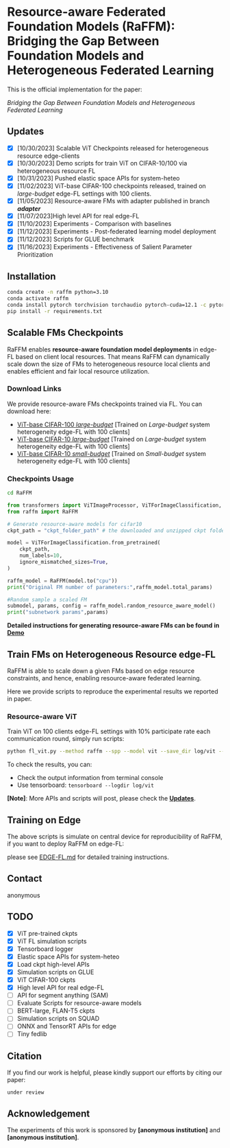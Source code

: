 # Resource-aware Federated Foundation Models (RaFFM): Bridging the Gap Between Foundation Models and Heterogeneous Federated Learning

This is the official implementation for the paper:

_Bridging the Gap Between Foundation Models and Heterogeneous Federated Learning_

## Updates

- [x] [10/30/2023] Scalable ViT Checkpoints released for heterogeneous resource edge-clients
- [x] [10/30/2023] Demo scripts for train ViT on CIFAR-10/100 via heterogeneous resource FL
- [x] [10/31/2023] Pushed elastic space APIs for system-heteo
- [x] [11/02/2023] ViT-base CIFAR-100 checkpoints released, trained on _large-budget_ edge-FL settings with 100 clients.
- [x] [11/05/2023] Resource-aware FMs with adapter published in branch **_adapter_**
- [x] [11/07/2023]High level API for real edge-FL
- [x] [11/10/2023] Experiments - Comparison with baselines
- [x] [11/12/2023] Experiments - Post-federated learning model deployment
- [x] [11/12/2023] Scripts for GLUE benchmark
- [x] [11/16/2023] Experiments - Effectiveness of Salient Parameter Prioritization

## Installation

```bash
conda create -n raffm python=3.10
conda activate raffm
conda install pytorch torchvision torchaudio pytorch-cuda=12.1 -c pytorch -c nvidia
pip install -r requirements.txt
```

## Scalable FMs Checkpoints

RaFFM enables **resource-aware foundation model deployments** in edge-FL based on client local resources. That means RaFFM can dynamically scale down the size of FMs to heterogeneous resource local clients and enables efficient and fair local resource utilization.

### Download Links

We provide resource-aware FMs checkpoints trained via FL. You can download here:

- [ViT-base CIFAR-100 _large-budget_](https://drive.google.com/drive/folders/1SnmA-K0etMGK8hLZVXJC0HNQbPbkPd0c?usp=sharing) [Trained on *Large-budget* system heterogeneity edge-FL with 100 clients]
- [ViT-base CIFAR-10 _large-budget_](https://drive.google.com/drive/folders/1gd_RHZYX-YSYk56dO2oo8wqqSIUD41vb?usp=sharing) [Trained on *Large-budget* system heterogeneity edge-FL with 100 clients]
- [ViT-base CIFAR-10 _small-budget_](https://drive.google.com/drive/folders/1_vOgDe8nj5NZ3fyBC3AaRfRsUGDbUAbH?usp=sharing) [Trained on *Small-budget* system heterogeneity edge-FL with 100 clients]

### Checkpoints Usage

```bash
cd RaFFM
```

<!-- # RaFFM
# ├──
# |   ├── .gitignore
# |   ├── fl_vit.py
# |   ├── requirements.txt
# |   ├── ...
# ├── raffm
# |   ├── ...

``` -->

```python
from transformers import ViTImageProcessor, ViTForImageClassification, TrainingArguments, Trainer
from raffm import RaFFM

# Generate resource-aware models for cifar10
ckpt_path = "ckpt_folder_path" # the downloaded and unzipped ckpt folder path

model = ViTForImageClassification.from_pretrained(
    ckpt_path,
    num_labels=10,
    ignore_mismatched_sizes=True,
)

raffm_model = RaFFM(model.to("cpu"))
print("Original FM number of parameters:",raffm_model.total_params)

#Random sample a scaled FM
submodel, params, config = raffm_model.random_resource_aware_model()
print("subnetwork params",params)
```

**Detailed instructions for generating resource-aware FMs can be found in [Demo](./fm_scaling.ipynb)**

## Train FMs on Heterogeneous Resource edge-FL

RaFFM is able to scale down a given FMs based on edge resource constraints, and hence, enabling resource-aware federated learning.

Here we provide scripts to reproduce the experimental results we reported in paper.

### Resource-aware ViT

Train ViT on 100 clients edge-FL settings with 10% participate rate each communication round, simply run scripts:

```bash
python fl_vit.py --method raffm --spp --model vit --save_dir log/vit --dataset cifar10 --num_clients 100 --lr 3e-5
```

To check the results, you can:

- Check the output information from terminal console
- Use tensorboard: `tensorboard --logdir log/vit`

**[Note]**: More APIs and scripts will post, please check the [**Updates**](#updates).

## Training on Edge

The above scripts is simulate on central device for reproducibility of RaFFM, if you want to deploy RaFFM on edge-FL:

please see [EDGE-FL.md](TRAINING.md) for detailed training instructions.

## Contact

anonymous

## TODO

- [x] ViT pre-trained ckpts
- [x] ViT FL simulation scripts
- [x] Tensorboard logger
- [x] Elastic space APIs for system-heteo
- [x] Load ckpt high-level APIs
- [x] Simulation scripts on GLUE
- [x] ViT CIFAR-100 ckpts
- [x] High level API for real edge-FL
- [ ] API for segment anything (SAM)
- [ ] Evaluate Scripts for resource-aware models
- [ ] BERT-large, FLAN-T5 ckpts
- [ ] Simulation scripts on SQUAD
- [ ] ONNX and TensorRT APIs for edge
- [ ] Tiny fedlib

## Citation

If you find our work is helpful, please kindly support our efforts by citing our paper:

```
under review
```

## Acknowledgement

The experiments of this work is sponsored by **[anonymous institution]** and **[anonymous institution]**.
